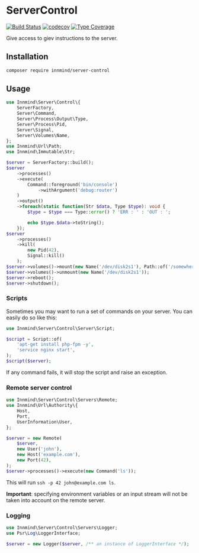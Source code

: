 # ServerControl

[![Build Status](https://github.com/innmind/servercontrol/workflows/CI/badge.svg?branch=master)](https://github.com/innmind/servercontrol/actions?query=workflow%3ACI)
[![codecov](https://codecov.io/gh/innmind/servercontrol/branch/develop/graph/badge.svg)](https://codecov.io/gh/innmind/servercontrol)
[![Type Coverage](https://shepherd.dev/github/innmind/servercontrol/coverage.svg)](https://shepherd.dev/github/innmind/servercontrol)

Give access to giev instructions to the server.

## Installation

```sh
composer require innmind/server-control
```

## Usage

```php
use Innmind\Server\Control\{
    ServerFactory,
    Server\Command,
    Server\Process\Output\Type,
    Server\Process\Pid,
    Server\Signal,
    Server\Volumes\Name,
};
use Innmind\Url\Path;
use Innmind\Immutable\Str;

$server = ServerFactory::build();
$server
    ->processes()
    ->execute(
        Command::foreground('bin/console')
            ->withArgument('debug:router')
    )
    ->output()
    ->foreach(static function(Str $data, Type $type): void {
        $type = $type === Type::error() ? 'ERR : ' : 'OUT : ';

        echo $type.$data->toString();
    });
$server
    ->processes()
    ->kill(
        new Pid(42),
        Signal::kill()
    );
$server->volumes()->mount(new Name('/dev/disk2s1'), Path::of('/somewhere')); // the path is only interpreted for linux
$server->volumes()->unmount(new Name('/dev/disk2s1'));
$server->reboot();
$server->shutdown();
```

### Scripts

Sometimes you may want to run a set of commands on your server. You can easily do so like this:

```php
use Innmind\Server\Control\Server\Script;

$script = Script::of(
    'apt-get install php-fpm -y',
    'service nginx start',
);
$script($server);
```

If any command fails, it will stop the script and raise an exception.

### Remote server control

```php
use Innmind\Server\Control\Servers\Remote;
use Innmind\Url\Authority\{
    Host,
    Port,
    UserInformation\User,
};

$server = new Remote(
    $server,
    new User('john'),
    new Host('example.com'),
    new Port(42),
);
$server->processes()->execute(new Command('ls'));
```

This will run `ssh -p 42 john@example.com ls`.

**Important**: specifying environment variables or an input stream will not be taken into account on the remote server.

### Logging

```php
use Innmind\Server\Control\Servers\Logger;
use Psr\Log\LoggerInterface;

$server = new Logger($server, /** an instance of LoggerInterface */);
```

